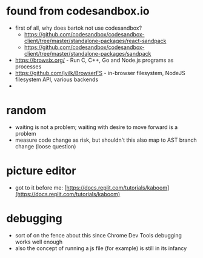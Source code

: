 
# found from codesandbox.io
- first of all, why does bartok not use codesandbox?
	- https://github.com/codesandbox/codesandbox-client/tree/master/standalone-packages/react-sandpack
	- https://github.com/codesandbox/codesandbox-client/tree/master/standalone-packages/sandpack
- https://browsix.org/ - Run C, C++, Go and Node.js programs as processes
- https://github.com/jvilk/BrowserFS -  in-browser filesystem, NodeJS filesystem API, various backends
-

# random
- waiting is not a problem; waiting with desire to move forward is a problem
- measure code change as risk, but shouldn't this also map to AST branch change (loose question)

# picture editor
- got to it before me: [https://docs.replit.com/tutorials/kaboom](https://docs.replit.com/tutorials/kaboom)

# debugging
- sort of on the fence about this since Chrome Dev Tools debugging works well enough
- also the concept of running a js file (for example) is still in its infancy

